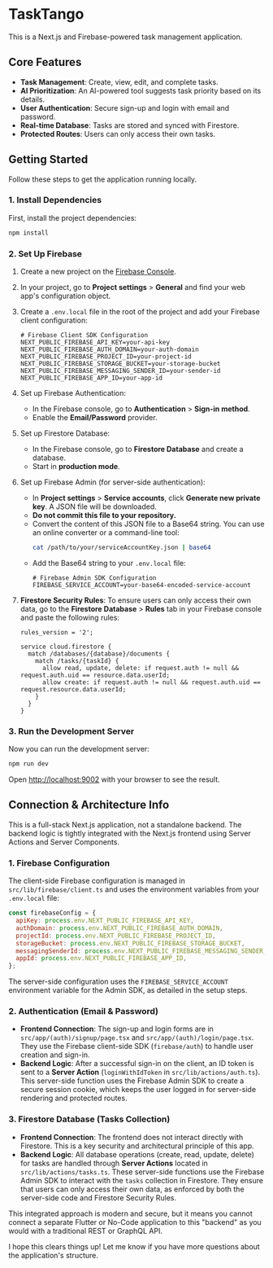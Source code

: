 # TaskTango

This is a Next.js and Firebase-powered task management application.

## Core Features

- **Task Management**: Create, view, edit, and complete tasks.
- **AI Prioritization**: An AI-powered tool suggests task priority based on its details.
- **User Authentication**: Secure sign-up and login with email and password.
- **Real-time Database**: Tasks are stored and synced with Firestore.
- **Protected Routes**: Users can only access their own tasks.

## Getting Started

Follow these steps to get the application running locally.

### 1. Install Dependencies

First, install the project dependencies:

```bash
npm install
```

### 2. Set Up Firebase

1.  Create a new project on the [Firebase Console](https://console.firebase.google.com/).
2.  In your project, go to **Project settings** > **General** and find your web app's configuration object.
3.  Create a `.env.local` file in the root of the project and add your Firebase client configuration:

    ```env
    # Firebase Client SDK Configuration
    NEXT_PUBLIC_FIREBASE_API_KEY=your-api-key
    NEXT_PUBLIC_FIREBASE_AUTH_DOMAIN=your-auth-domain
    NEXT_PUBLIC_FIREBASE_PROJECT_ID=your-project-id
    NEXT_PUBLIC_FIREBASE_STORAGE_BUCKET=your-storage-bucket
    NEXT_PUBLIC_FIREBASE_MESSAGING_SENDER_ID=your-sender-id
    NEXT_PUBLIC_FIREBASE_APP_ID=your-app-id
    ```

4.  Set up Firebase Authentication:
    *   In the Firebase console, go to **Authentication** > **Sign-in method**.
    *   Enable the **Email/Password** provider.

5.  Set up Firestore Database:
    *   In the Firebase console, go to **Firestore Database** and create a database.
    *   Start in **production mode**.

6.  Set up Firebase Admin (for server-side authentication):
    *   In **Project settings** > **Service accounts**, click **Generate new private key**. A JSON file will be downloaded.
    *   **Do not commit this file to your repository.**
    *   Convert the content of this JSON file to a Base64 string. You can use an online converter or a command-line tool:
        ```bash
        cat /path/to/your/serviceAccountKey.json | base64
        ```
    *   Add the Base64 string to your `.env.local` file:
        ```env
        # Firebase Admin SDK Configuration
        FIREBASE_SERVICE_ACCOUNT=your-base64-encoded-service-account
        ```

7.  **Firestore Security Rules**: To ensure users can only access their own data, go to the **Firestore Database** > **Rules** tab in your Firebase console and paste the following rules:

    ```
    rules_version = '2';

    service cloud.firestore {
      match /databases/{database}/documents {
        match /tasks/{taskId} {
          allow read, update, delete: if request.auth != null && request.auth.uid == resource.data.userId;
          allow create: if request.auth != null && request.auth.uid == request.resource.data.userId;
        }
      }
    }
    ```

### 3. Run the Development Server

Now you can run the development server:

```bash
npm run dev
```

Open [http://localhost:9002](http://localhost:9002) with your browser to see the result.

## Connection & Architecture Info

This is a full-stack Next.js application, not a standalone backend. The backend logic is tightly integrated with the Next.js frontend using Server Actions and Server Components.

### 1. Firebase Configuration

The client-side Firebase configuration is managed in `src/lib/firebase/client.ts` and uses the environment variables from your `.env.local` file:

```javascript
const firebaseConfig = {
  apiKey: process.env.NEXT_PUBLIC_FIREBASE_API_KEY,
  authDomain: process.env.NEXT_PUBLIC_FIREBASE_AUTH_DOMAIN,
  projectId: process.env.NEXT_PUBLIC_FIREBASE_PROJECT_ID,
  storageBucket: process.env.NEXT_PUBLIC_FIREBASE_STORAGE_BUCKET,
  messagingSenderId: process.env.NEXT_PUBLIC_FIREBASE_MESSAGING_SENDER_ID,
  appId: process.env.NEXT_PUBLIC_FIREBASE_APP_ID,
};
```

The server-side configuration uses the `FIREBASE_SERVICE_ACCOUNT` environment variable for the Admin SDK, as detailed in the setup steps.

### 2. Authentication (Email & Password)

- **Frontend Connection**: The sign-up and login forms are in `src/app/(auth)/signup/page.tsx` and `src/app/(auth)/login/page.tsx`. They use the Firebase client-side SDK (`firebase/auth`) to handle user creation and sign-in.
- **Backend Logic**: After a successful sign-in on the client, an ID token is sent to a **Server Action** (`loginWithIdToken` in `src/lib/actions/auth.ts`). This server-side function uses the Firebase Admin SDK to create a secure session cookie, which keeps the user logged in for server-side rendering and protected routes.

### 3. Firestore Database (Tasks Collection)

- **Frontend Connection**: The frontend does not interact directly with Firestore. This is a key security and architectural principle of this app.
- **Backend Logic**: All database operations (create, read, update, delete) for tasks are handled through **Server Actions** located in `src/lib/actions/tasks.ts`. These server-side functions use the Firebase Admin SDK to interact with the `tasks` collection in Firestore. They ensure that users can only access their own data, as enforced by both the server-side code and Firestore Security Rules.

This integrated approach is modern and secure, but it means you cannot connect a separate Flutter or No-Code application to this "backend" as you would with a traditional REST or GraphQL API.

I hope this clears things up! Let me know if you have more questions about the application's structure.